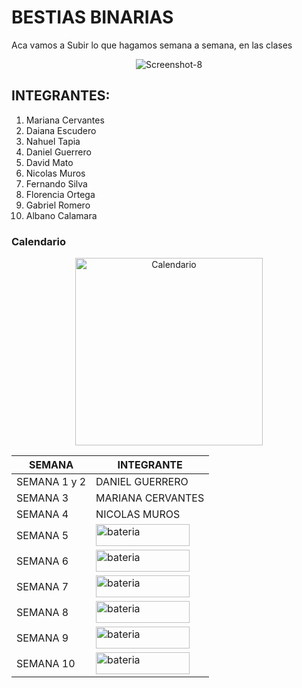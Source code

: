 # **BESTIAS BINARIAS**

Aca vamos a Subir lo que hagamos semana a semana, en las clases 

<div align="center">
<img src="https://i.ibb.co/hFyDT8Z/Screenshot-8.jpg" alt="Screenshot-8" border="0"></a></div>


## INTEGRANTES: 
1. Mariana Cervantes
2. Daiana Escudero
3. Nahuel Tapia
4. Daniel Guerrero
5. David Mato
6. Nicolas Muros
7. Fernando Silva
8. Florencia Ortega
9. Gabriel Romero
10. Albano Calamara

### Calendario

<div align="center">
  <img src="https://media.tenor.com/KfsNy9MrbYAAAAAd/work-tired.gif" alt="Calendario" width="300" height="300">
</div>

| SEMANA | INTEGRANTE |
| ------ | ---------- |
| SEMANA 1 y 2 | DANIEL GUERRERO |
| SEMANA 3 | MARIANA CERVANTES |
| SEMANA 4 | NICOLAS MUROS |
| SEMANA 5 | <img src="https://venus.com.py/wp-content/uploads/2017/03/bateria-movimiento.gif" alt="bateria" width="150" height="35" >|
| SEMANA 6 | <img src="https://venus.com.py/wp-content/uploads/2017/03/bateria-movimiento.gif" alt="bateria" width="150" height="35" >|
| SEMANA 7 | <img src="https://venus.com.py/wp-content/uploads/2017/03/bateria-movimiento.gif" alt="bateria" width="150" height="35" >|
| SEMANA 8 | <img src="https://venus.com.py/wp-content/uploads/2017/03/bateria-movimiento.gif" alt="bateria" width="150" height="35" >|
| SEMANA 9 | <img src="https://venus.com.py/wp-content/uploads/2017/03/bateria-movimiento.gif" alt="bateria" width="150" height="35" >|
| SEMANA 10 | <img src="https://venus.com.py/wp-content/uploads/2017/03/bateria-movimiento.gif" alt="bateria" width="150" height="35" >|
